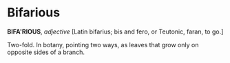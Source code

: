 # Bifarious

**BIFA'RIOUS**, _adjective_ \[Latin bifarius; bis and fero, or Teutonic, faran, to go.\]

Two-fold. In botany, pointing two ways, as leaves that grow only on opposite sides of a branch.
